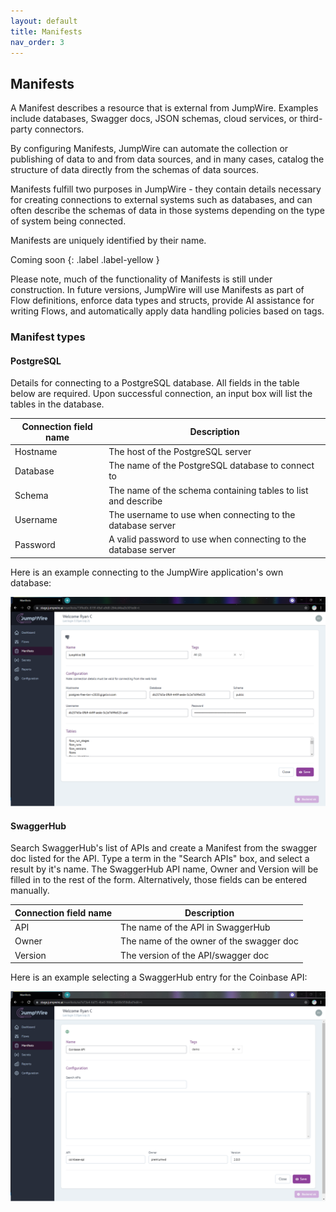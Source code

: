 ```yaml
---
layout: default
title: Manifests
nav_order: 3
---
```


## Manifests

A Manifest describes a resource that is external from JumpWire. Examples include databases, Swagger docs, JSON schemas, cloud services, or third-party connectors.

By configuring Manifests, JumpWire can automate the collection or publishing of data to and from data sources, and in many cases, catalog the structure of data directly from the schemas of data sources.

Manifests fulfill two purposes in JumpWire - they contain details necessary for creating connections to external systems such as databases, and can often describe the schemas of data in those systems depending on the type of system being connected.

Manifests are uniquely identified by their name.

Coming soon
{: .label .label-yellow }

Please note, much of the functionality of Manifests is still under construction. In future versions, JumpWire will use Manifests as part of Flow definitions, enforce data types and structs, provide AI assistance for writing Flows, and automatically apply data handling policies based on tags.

### Manifest types

#### PostgreSQL

Details for connecting to a PostgreSQL database. All fields in the table below are required. Upon successful connection, an input box will list the tables in the database.

| Connection field name | Description                                                    |
| --------------------- | -------------------------------------------------------------- |
| Hostname              | The host of the PostgreSQL server                              |
| Database              | The name of the PostgreSQL database to connect to              |
| Schema                | The name of the schema containing tables to list and describe  |
| Username              | The username to use when connecting to the database server     |
| Password              | A valid password to use when connecting to the database server |

Here is an example connecting to the JumpWire application's own database:

![](../assets/images/postgresql.png)

#### SwaggerHub

Search SwaggerHub's list of APIs and create a Manifest from the swagger doc listed for the API. Type a term in the "Search APIs" box, and select a result by it's name. The SwaggerHub API name, Owner and Version will be filled in to the rest of the form. Alternatively, those fields can be entered manually.

| Connection field name | Description                              |
| --------------------- | ---------------------------------------- |
| API                   | The name of the API in SwaggerHub        |
| Owner                 | The name of the owner of the swagger doc |
| Version               | The version of the API/swagger doc       |

Here is an example selecting a SwaggerHub entry for the Coinbase API:

![](../assets/images/swaggerhub.png)
